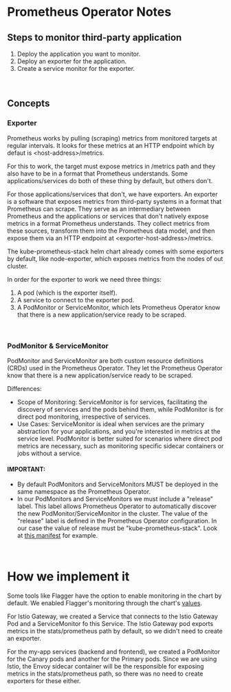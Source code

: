 # Prometheus Operator Notes

## Steps to monitor third-party application 
1. Deploy the application you want to monitor.
2. Deploy an exporter for the application.
3. Create a service monitor for the exporter.

</br>

## Concepts

### Exporter
Prometheus works by pulling (scraping) metrics from monitored targets at regular intervals. It looks for these metrics at an HTTP endpoint which by defaut is <host-address\>/metrics. 

For this to work, the target must expose metrics in /metrics path and they also have to be in a format that Prometheus understands. Some applications/services do both of these thing by default, but others don't.

For those applications/services that don't, we have exporters. An exporter is a software that exposes metrics from third-party systems in a format that Prometheus can scrape. They serve as an intermediary between Prometheus and the applications or services that don't natively expose metrics in a format Prometheus understands. They collect metrics from these sources, transform them into the Prometheus data model, and then expose them via an HTTP endpoint at <exporter-host-address\>/metrics.

The kube-prometheus-stack helm chart already comes with some exporters by default, like node-exporter, which exposes metrics from the nodes of out cluster.

In order for the exporter to work we need three things:
1. A pod (which is the exporter itself).
2. A service to connect to the exporter pod.
3. A PodMonitor or ServiceMonitor, which lets Prometheus Operator know that there is a new application/service ready to be scraped.
</br>

### PodMonitor & ServiceMonitor
PodMonitor and ServiceMonitor are both custom resource definitions (CRDs) used in the Prometheus Operator. They let the Prometheus Operator know that there is a new application/service ready to be scraped.

Differences:
- Scope of Monitoring: ServiceMonitor is for services, facilitating the discovery of services and the pods behind them, while PodMonitor is for direct pod monitoring, irrespective of services.
- Use Cases: ServiceMonitor is ideal when services are the primary abstraction for your applications, and you're interested in metrics at the service level. PodMonitor is better suited for scenarios where direct pod metrics are necessary, such as monitoring specific sidecar containers or jobs without a service.

#### IMPORTANT:
- By default PodMonitors and ServiceMonitors MUST be deployed in the same namespace as the Prometheus Operator.
- In our PodMonitors and ServiceMonitors we must include a "release" label. This label allows Prometheus Operator to automatically discover the new PodMonitor/ServiceMonitor in the cluster. The value of the "release" label is defined in the Prometheus Operator configuration. In our case the value of release must be "kube-prometheus-stack". Look at [this manifest](helm/infra/istio-gateway/templates/custom-templates/servicemonitor.yaml) for example.

</br>

# How we implement it

Some tools like Flagger have the option to enable monitoring in the chart by default. We enabled Flagger's monitoring through the chart's [values](helm/infra/flagger/values-custom.yaml).

For Istio Gateway, we created a Service that connects to the Istio Gateway Pod and a ServiceMonitor fo this Service. The Istio Gateway pod exports metrics in the stats/prometheus path by default, so we didn't need to create an exporter.

For the my-app services (backend and frontend), we created a PodMonitor for the Canary pods and another for the Primary pods. Since we are using Istio, the Envoy sidecar container will be the responsible for exposing metrics in the stats/prometheus path, so there was no need to create exporters for these either.
